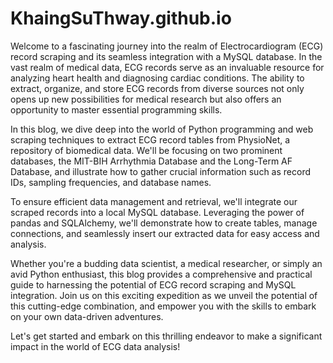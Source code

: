 # KhaingSuThway.github.io
Welcome to a fascinating journey into the realm of Electrocardiogram (ECG) record scraping and its seamless integration with a MySQL database. In the vast realm of medical data, ECG records serve as an invaluable resource for analyzing heart health and diagnosing cardiac conditions. The ability to extract, organize, and store ECG records from diverse sources not only opens up new possibilities for medical research but also offers an opportunity to master essential programming skills.

In this blog, we dive deep into the world of Python programming and web scraping techniques to extract ECG record tables from PhysioNet, a repository of biomedical data. We'll be focusing on two prominent databases, the MIT-BIH Arrhythmia Database and the Long-Term AF Database, and illustrate how to gather crucial information such as record IDs, sampling frequencies, and database names.

To ensure efficient data management and retrieval, we'll integrate our scraped records into a local MySQL database. Leveraging the power of pandas and SQLAlchemy, we'll demonstrate how to create tables, manage connections, and seamlessly insert our extracted data for easy access and analysis.

Whether you're a budding data scientist, a medical researcher, or simply an avid Python enthusiast, this blog provides a comprehensive and practical guide to harnessing the potential of ECG record scraping and MySQL integration. Join us on this exciting expedition as we unveil the potential of this cutting-edge combination, and empower you with the skills to embark on your own data-driven adventures.

Let's get started and embark on this thrilling endeavor to make a significant impact in the world of ECG data analysis!
